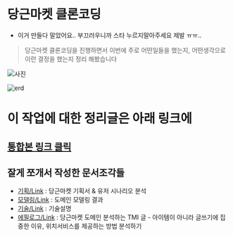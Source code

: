 # 당근마켓 클론코딩

- 이거 만들다 말았어요.. 부끄러우니까 스타 누르지말아주세요 제발 ㅠㅠ..

> 당근마켓 클론코딩을 진행하면서 이번에 주로 어떤일들을 했는지, 어떤생각으로 이런 결정을 했는지 정리 해봤습니다


![사진](https://user-images.githubusercontent.com/31065684/150481671-27687c99-62ad-4b8a-a27a-c26a17978cd4.png)

![erd](https://user-images.githubusercontent.com/31065684/152649812-8f8e4c33-7941-46f6-ac85-7b79a94489c1.png)

# 이 작업에 대한 정리글은 아래 링크에

## [통합본 링크 클릭](https://velog.io/@d-h-k/%EB%8B%B9%EA%B7%BC%EB%A7%88%EC%BC%93-%ED%81%B4%EB%A1%A0%EC%BD%94%EB%94%A9-%EC%A0%95%EB%A6%AC%ED%95%98%EB%8A%94-%EA%B8%B4%EA%B8%80)


## 잘게 쪼개서 작성한 문서조각들
- [기획/Link](https://github.com/d-h-k/carrot-market/blob/main/asset/carrot_proposal.md) : 당근마켓 기획서 & 유저 시나리오 분석
- [모델링/Link](https://github.com/d-h-k/carrot-market/blob/main/asset/carrot_modeling.md) : 도메인 모델링 결과
- [기술/Link](https://github.com/d-h-k/carrot-market/blob/main/asset/carrot_tech.md) : 기술설명
- [에필로그/Link](https://github.com/d-h-k/carrot-market/blob/main/asset/carrot_analysis.md) : 당근마켓 도메인 분석하는 TMI 글 - 아이템이 아니라 글쓰기에 집중한 이유, 위치서비스를 제공하는 방법 분석하기

